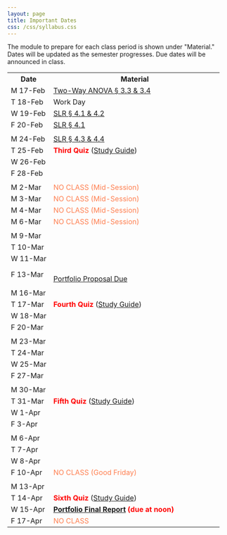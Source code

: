 ```yaml
---
layout: page
title: Important Dates
css: /css/syllabus.css
---
```


<div class="alert alert-info">
The module to prepare for each class period is shown under "Material." Dates will be updated as the semester progresses. Due dates will be announced in class.
</div>

<table width="100%">
<tr><th width="20%">Date</th><th width="80%">Material</th></tr>

<!---
<tr><td>W 8-Jan</td>
    <td><a href="../book/Foundations.pdf">Foundations Intro &para;</a>; <a href="Syllabus-Current">Syllabus</a></td></tr>
<tr><td>F 10-Jan</td>
    <td><a href="../book/Foundations.pdf">Foundations &sect;1.1</a></td></tr>
<tr><td></td><td></td></tr>

<tr><td>M 13-Jan</td>
    <td><a href="../book/Foundations.pdf">Foundations &sect;1.1</a></td></tr>
<tr><td>T 14-Jan</td>
    <td><a href="../book/Foundations.pdf">Foundations &sect;1.2-1.4</a></td></tr>
<tr><td>W 15-Jan</td>
    <td><a href="../book/Foundations.pdf">Foundations &sect;1.5-1.6</a></td></tr>
<tr><td>F 17-Jan</td>
    <td><a href="../book/Foundations.pdf">Foundations</a></td></tr>
<tr><td></td><td></td></tr>

<tr><td>M 20-Jan</td>
    <td><span style="color:coral">NO CLASS (Martin Luther King Jr. Day)</span></td></tr>
<tr><td>T 21-Jan</td>
    <td><a href="../book/One-Way ANOVA.pdf">One-Way ANOVA &sect; 2.1</a></td></tr>
<tr><td>W 21-Jan</td>
    <td><a href="../book/One-Way ANOVA.pdf">One-Way ANOVA &sect; 2.2</a></td></tr>
<tr><td>F 24-Jan</td>
    <td><a href="../book/One-Way ANOVA.pdf">One-Way ANOVA &sect; 2.4</a></td></tr>
<tr><td></td><td></td></tr>

<tr><td>M 27-Jan</td>
    <td><a href="../book/One-Way ANOVA.pdf">One-Way ANOVA &sect; 2.4</a></td></tr>
<tr><td>T 28-Jan</td>
    <td><span style="color:red;font-weight:bold">First Quiz</span> (<a href="QuizGuides/quiz_1.html">Study Guide</a>)</td></tr>
<tr><td>W 29-Jan</td>
    <td><a href="../book/One-Way ANOVA.pdf">One-Way ANOVA &sect; 2.6</a></td></tr>
<tr><td>F 31-Jan</td>
    <td><a href="../book/One-Way ANOVA.pdf">One-Way ANOVA &sect; 2.6</a></td></tr>
<tr><td></td><td></td></tr>

<tr><td>M 3-Feb</td>
    <td><a href="../book/Two-Way ANOVA.pdf">Two-Way ANOVA &sect; 3.1</a></td></tr>
<tr><td>T 4-Feb</td>
    <td>Work Day</td></tr>
<tr><td>W 5-Feb</td>
    <td><span style="color:coral">NO CLASS (DR. OGLE GONE)</span></td></tr>
<tr><td>F 7-Feb</td>
    <td><a href="../book/Two-Way ANOVA.pdf">Two-Way ANOVA &sect; 3.2</a></td></tr>
<tr><td></td><td></td></tr>

<tr><td>M 10-Feb</td>
    <td><a href="../book/Two-Way ANOVA.pdf">Two-Way ANOVA &sect; 3.2</a></td></tr>
<tr><td>T 11-Feb</td>
    <td><span style="color:red;font-weight:bold">Second Quiz</span> (<a href="QuizGuides/quiz_2.html">Study Guide</a>)</td></tr>
<tr><td>W 12-Feb</td>
    <td><a href="../book/Two-Way ANOVA.pdf">Two-Way ANOVA &sect; 3.3 &amp; 3.4</a></td></tr>
<tr><td>F 14-Feb</td>
    <td><a href="../book/Two-Way ANOVA.pdf">Two-Way ANOVA &sect; 3.3 &amp; 3.4</a></td></tr>
<tr><td></td><td></td></tr>
--->

<tr><td>M 17-Feb</td>
    <td><a href="../book/Two-Way ANOVA.pdf">Two-Way ANOVA &sect; 3.3 &amp; 3.4</a></td></tr>
<tr><td>T 18-Feb</td>
    <td>Work Day</td></tr>
<tr><td>W 19-Feb</td>
    <td><a href="../book/Simple Linear Regression.pdf">SLR &sect; 4.1 &amp; 4.2</a></td></tr>
<tr><td>F 20-Feb</td>
    <td><a href="../book/Simple Linear Regression.pdf">SLR &sect; 4.1</a></td></tr>
<tr><td></td><td></td></tr>

<tr><td>M 24-Feb</td>
    <td><a href="../book/Simple Linear Regression.pdf">SLR &sect; 4.3 &amp; 4.4</a></td></tr>
<tr><td>T 25-Feb</td>
    <td><span style="color:red;font-weight:bold">Third Quiz</span> (<a href="QuizGuides/quiz_.html">Study Guide</a>)</td></tr>
<tr><td>W 26-Feb</td>
    <td></td></tr>
<tr><td>F 28-Feb</td>
    <td></td></tr>
<tr><td></td><td></td></tr>

<tr><td>M 2-Mar</td>
    <td><span style="color:coral">NO CLASS (Mid-Session)</span></td></tr>
<tr><td>M 3-Mar</td>
    <td><span style="color:coral">NO CLASS (Mid-Session)</span></td></tr>
<tr><td>M 4-Mar</td>
    <td><span style="color:coral">NO CLASS (Mid-Session)</span></td></tr>
<tr><td>M 6-Mar</td>
    <td><span style="color:coral">NO CLASS (Mid-Session)</span></td></tr>
<tr><td></td><td></td></tr>

<tr><td>M 9-Mar</td>
    <td></td></tr>
<tr><td>T 10-Mar</td>
    <td></td></tr>
<tr><td>W 11-Mar</td>
    <td></td></tr>
<tr><td>F 13-Mar</td>
    <td><br><a href="Syllabus-Current.html#portfolio">Portfolio Proposal Due</a></td></tr>
<tr><td></td><td></td></tr>

<tr><td>M 16-Mar</td>
    <td></td></tr>
<tr><td>T 17-Mar</td>
    <td><span style="color:red;font-weight:bold">Fourth Quiz</span> (<a href="QuizGuides/quiz_.html">Study Guide</a>)</td></tr>
<tr><td>W 18-Mar</td>
    <td></td></tr>
<tr><td>F 20-Mar</td>
    <td></td></tr>
<tr><td></td><td></td></tr>

<tr><td>M 23-Mar</td>
    <td></td></tr>
<tr><td>T 24-Mar</td>
    <td></td></tr>
<tr><td>W 25-Mar</td>
    <td></td></tr>
<tr><td>F 27-Mar</td>
    <td></td></tr>
<tr><td></td><td></td></tr>

<tr><td>M 30-Mar</td>
    <td></td></tr>
<tr><td>T 31-Mar</td>
    <td><span style="color:red;font-weight:bold">Fifth Quiz</span> (<a href="QuizGuides/quiz_.html">Study Guide</a>)</td></tr>
<tr><td>W 1-Apr</td>
    <td></td></tr>
<tr><td>F 3-Apr</td>
    <td></td></tr>
<tr><td></td><td></td></tr>

<tr><td>M 6-Apr</td>
    <td></td></tr>
<tr><td>T 7-Apr</td>
    <td></td></tr>
<tr><td>W 8-Apr</td>
    <td></td></tr>
<tr><td>F 10-Apr</td>
    <td><span style="color:coral">NO CLASS (Good Friday)</span></td></tr>
<tr><td></td><td></td></tr>

<tr><td>M 13-Apr</td>
    <td></td></tr>
<tr><td>T 14-Apr</td>
    <td><span style="color:red;font-weight:bold">Sixth Quiz</span> (<a href="QuizGuides/quiz_.html">Study Guide</a>)</td></tr>
<tr><td>W 15-Apr</td>
    <td><span style="color:red;font-weight:bold"><a href="Syllabus-Current.html#portfolio">Portfolio Final Report</a> (due at noon)</span></td></tr>
<tr><td>F 17-Apr</td>
    <td><span style="color:coral">NO CLASS</span></td></tr>

</table>

<!---
<tr><td>W 8-Jan</td>
    <td><a href="../book/Foundations.pdf">Foundations Intro &para;</a>; <a href="Syllabus-Current">Syllabus</a></td></tr>
<tr><td>F 10-Jan</td>
    <td><a href="../book/Foundations.pdf">Foundations &sect;1.1</a></td></tr>
<tr><td></td><td></td></tr>

<tr><td>M 13-Jan</td>
    <td><a href="../book/Foundations.pdf">Foundations &sect;1.1</a></td></tr>
<tr><td>T 14-Jan</td>
    <td><a href="../book/Foundations.pdf">Foundations &sect;1.2-1.4</a></td></tr>
<tr><td>W 15-Jan</td>
    <td><a href="../book/Foundations.pdf">Foundations &sect;1.5-1.6</a></td></tr>
<tr><td>F 17-Jan</td>
    <td><a href="../book/Foundations.pdf">Foundations</a></td></tr>
<tr><td></td><td></td></tr>

<tr><td>M 20-Jan</td>
    <td><span style="color:coral">NO CLASS (Martin Luther King Jr. Day)</span></td></tr>
<tr><td>T 21-Jan</td>
    <td><a href="../book/One-Way ANOVA.pdf">One-Way ANOVA &sect; 2.1</a></td></tr>
<tr><td>W 21-Jan</td>
    <td><a href="../book/One-Way ANOVA.pdf">One-Way ANOVA &sect; 2.2</a></td></tr>
<tr><td>F 24-Jan</td>
    <td><a href="../book/One-Way ANOVA.pdf">One-Way ANOVA &sect; 2.4</a></td></tr>
<tr><td></td><td></td></tr>

<tr><td>M 27-Jan</td>
    <td><a href="../book/One-Way ANOVA.pdf">One-Way ANOVA &sect; 2.4</a></td></tr>
<tr><td>T 28-Jan</td>
    <td><span style="color:red;font-weight:bold">First Quiz</span> (<a href="QuizGuides/quiz_1.html">Study Guide</a>)</td></tr>
<tr><td>W 29-Jan</td>
    <td><a href="../book/One-Way ANOVA.pdf">One-Way ANOVA &sect; 2.6</a></td></tr>
<tr><td>F 31-Jan</td>
    <td><a href="../book/One-Way ANOVA.pdf">One-Way ANOVA &sect; 2.6</a></td></tr>
<tr><td></td><td></td></tr>

<tr><td>M 3-Feb</td>
    <td><a href="../book/One-Way ANOVA.pdf">One-Way ANOVA &sect; 2.6</a></td></tr>
<tr><td>T 4-Feb</td>
    <td>Work Day</td></tr>
<tr><td>W 5-Feb</td>
    <td><a href="../book/Two-Way ANOVA.pdf">Two-Way ANOVA &sect; 3.1</a></td></tr>
<tr><td>F 7-Feb</td>
    <td><a href="../book/Two-Way ANOVA.pdf">Two-Way ANOVA &sect; 3.2</a></td></tr>
<tr><td></td><td></td></tr>

<tr><td>M 10-Feb</td>
    <td><a href="../book/Two-Way ANOVA.pdf">Two-Way ANOVA &sect; 3.2</a></td></tr>
<tr><td>T 11-Feb</td>
    <td><span style="color:red;font-weight:bold">Second Quiz</span> (<a href="QuizGuides/quiz_2.html">Study Guide</a>)</td></tr>
<tr><td>W 12-Feb</td>
    <td><a href="../book/Two-Way ANOVA.pdf">Two-Way ANOVA &sect; 3.3 &amp; 3.4</a></td></tr>
<tr><td>F 14-Feb</td>
    <td><a href="../book/Two-Way ANOVA.pdf">Two-Way ANOVA &sect; 3.3 &amp; 3.4</a></td></tr>
<tr><td></td><td></td></tr>

<tr><td>M 17-Feb</td>
    <td>Work Day</td></tr>
<tr><td>T 18-Feb</td>
    <td>Work Day</td></tr>
<tr><td>W 19-Feb</td>
    <td><span style="color:coral">NO CLASS (WORK ON PORTFOLIO)</span></td></tr>
<tr><td>F 20-Feb</td>
    <td><a href="../book/Simple Linear Regression.pdf">SLR &sect; 4.1 &amp; 4.2</a></td></tr>
<tr><td></td><td></td></tr>

<tr><td>M 24-Feb</td>
    <td><a href="../book/Simple Linear Regression.pdf">SLR &sect; 4.2</a></td></tr>
<tr><td>T 25-Feb</td>
    <td><span style="color:red;font-weight:bold">Third Quiz</span> (<a href="QuizGuides/quiz_3.html">Study Guide</a>)</td></tr>
<tr><td>W 26-Feb</td>
    <td>Work Day</td></tr>
<tr><td>F 28-Feb</td>
    <td><a href="../book/Simple Linear Regression.pdf">SLR &sect; 4.3 &amp; 4.4</a><br><a href="Syllabus-Current.html#portfolio">Portfolio Proposal Due (w/ chance to redo)</a></td></tr>
<tr><td></td><td></td></tr>

<tr><td>M 2-Mar</td>
    <td><span style="color:coral">NO CLASS (Mid-Session)</span></td></tr>
<tr><td>M 3-Mar</td>
    <td><span style="color:coral">NO CLASS (Mid-Session)</span></td></tr>
<tr><td>M 4-Mar</td>
    <td><span style="color:coral">NO CLASS (Mid-Session)</span></td></tr>
<tr><td>M 6-Mar</td>
    <td><span style="color:coral">NO CLASS (Mid-Session)</span></td></tr>
<tr><td></td><td></td></tr>

<tr><td>M 9-Mar</td>
    <td><a href="../book/Simple Linear Regression.pdf">SLR &sect; 4.5 &amp; 4.6</a></td></tr>
<tr><td>T 10-Mar</td>
    <td>Work Day</td></tr>
<tr><td>W 11-Mar</td>
    <td>Work Day</td></tr>
<tr><td>F 13-Mar</td>
    <td><a href="../book/One-Way IVR.pdf">IVR &sect; 5.1-5.3</a><br><a href="Syllabus-Current.html#portfolio">Portfolio Proposal Due</a></td></tr>
<tr><td></td><td></td></tr>

<tr><td>M 16-Mar</td>
    <td><a href="../book/One-Way IVR.pdf">IVR &sect; 5.1-5.3</a></td></tr>
<tr><td>T 17-Mar</td>
    <td><span style="color:red;font-weight:bold">Fourth Quiz</span> (<a href="QuizGuides/quiz_4.html">Study Guide</a>)</td></tr>
<tr><td>W 18-Mar</td>
    <td><a href="../book/One-Way IVR.pdf">IVR &sect; 5.4</a></td></tr>
<tr><td>F 20-Mar</td>
    <td><a href="../book/One-Way IVR.pdf">IVR &sect; 5.4-5.5</a></td></tr>
<tr><td></td><td></td></tr>

<tr><td>M 23-Mar</td>
    <td><a href="../book/One-Way IVR.pdf">IVR &sect; 5.6-5.7</a></td></tr>
<tr><td>T 24-Mar</td>
    <td>Work Day</td></tr>
<tr><td>W 25-Mar</td>
    <td><a href="../book/One-Way IVR.pdf">IVR &sect; 5.9</a></td></tr>
<tr><td>F 27-Mar</td>
    <td>Work Day</td></tr>
<tr><td></td><td></td></tr>

<tr><td>M 30-Mar</td>
    <td>Work Day</td></tr>
<tr><td>T 31-Mar</td>
    <td><span style="color:red;font-weight:bold">Fifth Quiz</span> (<a href="QuizGuides/quiz_5.html">Study Guide</a>)</td></tr>
<tr><td>W 1-Apr</td>
    <td><a href="../book/Logistic Regression.pdf">Logistic Regression</a></td></tr>
<tr><td>F 3-Apr</td>
    <td><a href="../book/Logistic Regression.pdf">Logistic Regression</a></td></tr>
<tr><td></td><td></td></tr>

<tr><td>M 6-Apr</td>
    <td><a href="../book/Logistic Regression.pdf">Logistic Regression</a></td></tr>
<tr><td>T 7-Apr</td>
    <td>Work Day</td></tr>
<tr><td>W 8-Apr</td>
    <td>Work Day</td></tr>
<tr><td>F 10-Apr</td>
    <td>Work Day</td></tr>
<tr><td></td><td></td></tr>

<tr><td>M 13-Apr</td>
    <td>Work Day</td></tr>
<tr><td>T 14-Apr</td>
    <td><span style="color:red;font-weight:bold">Sixth Quiz</span> (<a href="QuizGuides/quiz_6.html">Study Guide</a>)</td></tr>
<tr><td>W 15-Apr</td>
    <td><span style="color:red;font-weight:bold"><a href="Syllabus-Current.html#portfolio">Portfolio Final Report</a> (due at noon)</span></td></tr>
<tr><td>F 17-Apr</td>
    <td><span style="color:coral">NO CLASS</span></td></tr>
--->
